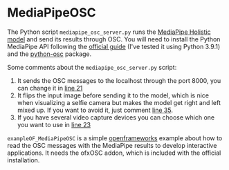 # MediaPipeOSC

The Python script `mediapipe_osc_server.py` runs the [MediaPipe Holistic model](https://google.github.io/mediapipe/solutions/holistic) and send its results through OSC. You will need to install the Python MediaPipe API following the [official guide](https://google.github.io/mediapipe/getting_started/python.html) (I've tested it using Python 3.9.1) and the [python-osc](https://pypi.org/project/python-osc/) package.

Some comments about the `mediapipe_osc_server.py` script:

1. It sends the OSC messages to the localhost through the port 8000, you can change it in [line 21](https://github.com/DavidDiazGuerra/MediaPipeOSC/blob/568584a02ed4454d76baf05e73889e80b2fa1f91/mediapipe_osc_server.py#L21)
2. It flips the input image before sending it to the model, which is nice when visualizing a selfie camera but makes the model get right and left mixed up. If you want to avoid it, just comment [line 35](https://github.com/DavidDiazGuerra/MediaPipeOSC/blob/568584a02ed4454d76baf05e73889e80b2fa1f91/mediapipe_osc_server.py#L35).
3. If you have several video capture devices you can choose which one you want to use in [line 23](https://github.com/DavidDiazGuerra/MediaPipeOSC/blob/568584a02ed4454d76baf05e73889e80b2fa1f91/mediapipe_osc_server.py#L23)

`exampleOF_MediaPipeOSC` is a simple [openframeworks](openframeworks.cc) example about how to read the OSC messages with the MediaPipe results to develop interactive applications. It needs the ofxOSC addon, which is included with the official installation.
